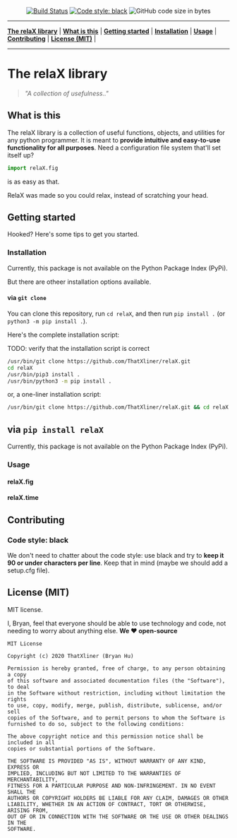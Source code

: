 <p align="center"><a href="https://travis-ci.com/ThatXliner/relaX"><img src="https://travis-ci.com/ThatXliner/relaX.svg?branch=master" alt="Build Status"></a>
<a href="https://github.com/psf/black"><img src="https://img.shields.io/badge/code%20style-black-000000.svg" alt="Code style: black"></a>
<img src="https://img.shields.io/github/languages/code-size/ThatXliner/relaX" alt="GitHub code size in bytes"></p>

---

**[The relaX library](#the-relax-library)** | **[What is this](#what-is-this)** | **[Getting started](#getting-started)** | **[Installation](#installation)** | **[Usage](#usage)** | **[Contributing](#contributing)** | **[License (MIT)](#license-mit)** |

---

# The relaX library

> _"A collection of usefulness.."_

## What is this

The relaX library is a collection of useful functions, objects, and utilities for any python programmer. It is meant to **provide intuitive and easy-to-use functionality for all purposes**. Need a configuration file system that'll set itself up?

```python
import relaX.fig
```

is as easy as that.

RelaX was made so you could relax, instead of scratching your head.

## Getting started

Hooked? Here's some tips to get you started.

### Installation

Currently, this package is not available on the Python Package Index (PyPi).

But there are otheer installation options available.

#### via `git clone`

You can clone this repository, run `cd relaX`, and then run `pip install .` (or `python3 -m pip install .`).

Here's the complete installation script:

TODO: verify that the installation script is correct

```bash
/usr/bin/git clone https://github.com/ThatXliner/relaX.git
cd relaX
/usr/bin/pip3 install .
/usr/bin/python3 -m pip install .
```

or, a one-liner installation script:

```bash
/usr/bin/git clone https://github.com/ThatXliner/relaX.git && cd relaX && /usr/bin/pip3 install . ; /usr/bin/python3 -m pip install .
```

## via `pip install relaX`

Currently, this package is not available on the Python Package Index (PyPi).

### Usage

#### relaX.fig

#### relaX.time

## Contributing

### Code style: black

We don't need to chatter about the code style: use black and try to **keep it 90 or under characters per line**. Keep that in mind (maybe we should add a setup.cfg file).

## License (MIT)

MIT license.

I, Bryan, feel that everyone should be able to use technology and code, not needing to worry about anything else. **We ❤️ open-source**

```text
MIT License

Copyright (c) 2020 ThatXliner (Bryan Hu)

Permission is hereby granted, free of charge, to any person obtaining a copy
of this software and associated documentation files (the "Software"), to deal
in the Software without restriction, including without limitation the rights
to use, copy, modify, merge, publish, distribute, sublicense, and/or sell
copies of the Software, and to permit persons to whom the Software is
furnished to do so, subject to the following conditions:

The above copyright notice and this permission notice shall be included in all
copies or substantial portions of the Software.

THE SOFTWARE IS PROVIDED "AS IS", WITHOUT WARRANTY OF ANY KIND, EXPRESS OR
IMPLIED, INCLUDING BUT NOT LIMITED TO THE WARRANTIES OF MERCHANTABILITY,
FITNESS FOR A PARTICULAR PURPOSE AND NON-INFRINGEMENT. IN NO EVENT SHALL THE
AUTHORS OR COPYRIGHT HOLDERS BE LIABLE FOR ANY CLAIM, DAMAGES OR OTHER
LIABILITY, WHETHER IN AN ACTION OF CONTRACT, TORT OR OTHERWISE, ARISING FROM,
OUT OF OR IN CONNECTION WITH THE SOFTWARE OR THE USE OR OTHER DEALINGS IN THE
SOFTWARE.
```
